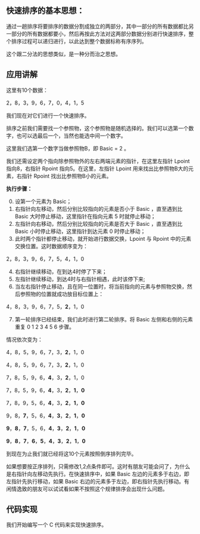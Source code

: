 ## 快速排序的基本思想：

通过一趟排序将要排序的数据分割成独立的两部分，其中一部分的所有数据都比另一部分的所有数据都要小，然后再按此方法对这两部分数据分别进行快速排序，整个排序过程可以递归进行，以此达到整个数据标称有序序列。

这个跟二分法的思想类似，是一种分而治之思想。

## 应用讲解

这里有10个数据：

2，8，3，9，6，7，0，4，1，5

我们现在对它们进行一个快速排序。

排序之前我们需要找一个参照物，这个参照物是随机选择的。我们可以选第一个数字，也可以选最后一个，当然也能选中间一个数字。

这里我们选第一个数字当做参照物B，即 Basic = 2 。

我们还需设定两个指向除参照物外的左右两端元素的指针，在这里左指针 Lpoint 指向8，右指针 Rpoint 指向5。在这里，左指针 Lpoint 用来找出比参照物B大的元素，右指针 Rpoint 找出比参照物B小的元素。

**执行步骤：**

0. 设第一个元素为 Basic；
1. 右指针向左移动，然后分别比较指向的元素是否小于 Basic ，直至遇到比 Basic 大时停止移动，这里指针在指向元素 5 时就停止移动；
2. 左指针向右移动，然后分别比较指向的元素是否大于 Basic ，直至遇到比 Basic 小时停止移动，这里指针到达元素 0 时停止移动；
3. 此时两个指针都停止移动，就开始进行数据交换，Lpoint 与 Rpoint 中的元素交换位置。这时数据顺序变为：

2，8，3，9，6，7，5，4，1，0

4. 右指针继续移动，在到达4时停了下来；
5. 左指针继续移动，到达4时与右指针相遇，此时该停下来;
6. 当左右指针停止移动，且在同一位置时，将当前指向的元素与参照物交换，然后参照物的位置就成功放目标位置上：

4，8，3，9，6，7，5，**2**，1，0

7. 第一轮排序已经结束，我们此时进行第二轮排序。将 Basic 左侧和右侧的元素重复 0 1 2 3 4 5 6 步骤。

情况依次变为：

4，8，5，9，6，7，3，**2**，1，0

4，8，5，9，6，7，3，**2**，1，0

7，8，5，9，6，**4**，3，**2**，1，0

7，8，5，9，6，**4**，3，**2**，**1**，**0**

7，8，9，5，6，**4**，3，**2**，**1**，**0**

9，8，**7**，5，6，**4**，**3**，**2**，**1**，**0**

**9**，**8**，**7**，5，6，**4**，**3**，**2**，**1**，**0**

**9**，**8**，**7**，**6**，**5**，**4**，**3**，**2**，**1**，**0**

到现在为止我们就已经将这10个元素按照倒序排列完毕。

如果想要按正序排列，只需修改1,2点条件即可。这时有朋友可能会问了，为什么是右指针向左移动先执行。在快速排序中，如果 Basic 左边的元素多于右边，即左指针先执行移动，如果 Basic 右边的元素多于左边，即右指针先执行移动。有闲情逸致的朋友可以试试看如果不按照这个规律排序会出现什么问题。

## 代码实现

我们开始编写一个 C 代码来实现快速排序。

```
```
